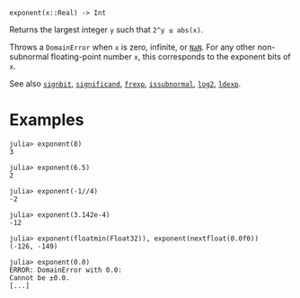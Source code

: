```
exponent(x::Real) -> Int
```

Returns the largest integer `y` such that `2^y ≤ abs(x)`.

Throws a `DomainError` when `x` is zero, infinite, or [`NaN`](@ref). For any other non-subnormal floating-point number `x`, this corresponds to the exponent bits of `x`.

See also [`signbit`](@ref), [`significand`](@ref), [`frexp`](@ref), [`issubnormal`](@ref), [`log2`](@ref), [`ldexp`](@ref).

# Examples

```jldoctest
julia> exponent(8)
3

julia> exponent(6.5)
2

julia> exponent(-1//4)
-2

julia> exponent(3.142e-4)
-12

julia> exponent(floatmin(Float32)), exponent(nextfloat(0.0f0))
(-126, -149)

julia> exponent(0.0)
ERROR: DomainError with 0.0:
Cannot be ±0.0.
[...]
```
